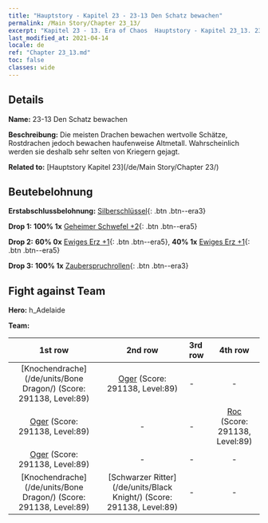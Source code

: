 ```yaml
---
title: "Hauptstory - Kapitel 23 - 23-13 Den Schatz bewachen"
permalink: /Main Story/Chapter 23_13/
excerpt: "Kapitel 23 - 13. Era of Chaos  Hauptstory - Kapitel 23_13. 23-13 Den Schatz bewachen"
last_modified_at: 2021-04-14
locale: de
ref: "Chapter 23_13.md"
toc: false
classes: wide
---
```


## Details

 **Name:** 23-13 Den Schatz bewachen

 **Beschreibung:** Die meisten Drachen bewachen wertvolle Schätze, Rostdrachen jedoch bewachen haufenweise Altmetall. Wahrscheinlich werden sie deshalb sehr selten von Kriegern gejagt.

 **Related to:** [Hauptstory Kapitel 23](/de/Main Story/Chapter 23/)

## Beutebelohnung

 **Erstabschlussbelohnung:** [Silberschlüssel](/de/Items/con_693/){: .btn .btn--era3}

 **Drop 1:** **100% 1x** [Geheimer Schwefel +2](/de/Items/mat_78/){: .btn .btn--era5}

 **Drop 2:** **60% 0x** [Ewiges Erz +1](/de/Items/mat_68/){: .btn .btn--era5}, **40% 1x** [Ewiges Erz +1](/de/Items/mat_68/){: .btn .btn--era5}

 **Drop 3:** **100% 1x** [Zauberspruchrollen](/de/Items/con_694/){: .btn .btn--era3}


## Fight against Team
 **Hero:** h_Adelaide

 **Team:**


  | 1st row | 2nd row | 3rd row | 4th row |
  |:----:|:----:|:----|:----:|
  | [Knochendrache](/de/units/Bone Dragon/) (Score: 291138, Level:89)  | [Oger](/de/units/Ogre/) (Score: 291138, Level:89)  | - | - |
  | [Oger](/de/units/Ogre/) (Score: 291138, Level:89)  | - | - | [Roc](/de/units/Roc/) (Score: 291138, Level:89)  |
  | [Oger](/de/units/Ogre/) (Score: 291138, Level:89)  | - | - | - |
  | [Knochendrache](/de/units/Bone Dragon/) (Score: 291138, Level:89)  | [Schwarzer Ritter](/de/units/Black Knight/) (Score: 291138, Level:89)  | - | - |



